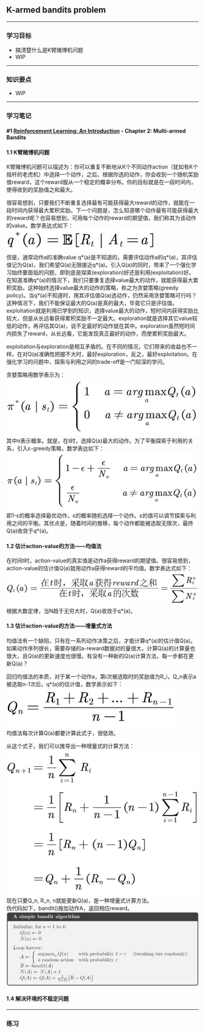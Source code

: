 ## K-armed bandits problem  


---  
### 学习目标  
- 搞清楚什么是K臂赌博机问题  
- WIP  

---  
### 知识要点  
- WIP  

---  
### 学习笔记  
#### #1 [Reinforcement Learning: An Introduction](http://incompleteideas.net/book/RLbook2018.pdf) - Chapter 2: Multi-armed Bandits  
#### 1.1 K臂赌博机问题  
K臂赌博机问题可以描述为：你可以重复不断地从K个不同动作action（犹如有K个摇杆的老虎机）中选择一个动作，之后，根据你选的动作，你会收到一个随机奖励值reward，这个reward服从一个稳定的概率分布。你的目标就是在一段时间内，使得收到的奖励值之和最大。  

很容易想到，只要我们不断重复选择最有可能获得最大reward的动作，就能在一段时间内获得最大累积奖励。下一个问题是，怎么知道哪个动作最有可能获得最大的reward呢？也容易想到，可用每个动作的reward的期望值，我们称其为该动作的value。数学表达式如下：  
![q_value](image/q_value.jpg)  
但是，通常动作a的准确value q*(a)是不知道的。需要评估动作a的q*(a)，其评估值记为Q(a)，我们希望Q(a)无限接近q*(a)。引入Q(a)的同时，带来了一个强化学习始终要面临的问题，即到底是探索(exploration)好还是利用(exploitation)好。在知道准确q*(a)的情况下，我们只要重复选择value最大的动作，就能获得最大累积奖励。这种始终选择value最大的动作的策略，称之为贪婪策略(greedy policy)。当q*(a)不知道时，用其评估值Q(a)选动作，仍然采用贪婪策略可行吗？这种情况下，我们不能保证最大的Q(a)是真的最大，毕竟它只是评估值。exploitation就是利用已学到的知识，选择value最大的动作，短时间内获得奖励比较大，但是从长远看获得累积奖励不一定最大。exploration就是选择其它value较低的动作，再评估其Q(a)，说不定最好的动作就在其中。exploration虽然短时间内损失了reward，从长远看，它能发现真正最好的动作，而使累积奖励最大。  

exploitation与exploration是相互矛盾的。在不同的情况，它们带来的收益也不一样。在对Q(a)准确性把握不大时，最好exploration，反之，最好exploitation。在强化学习的问题中，探索与利用之间的trade-off是一门较深的学问。  

贪婪策略用数学表示为：  
![greedy](image/greedy.jpg)  
其中π表示概率。就是，在t时，选择Q(a)最大的动作。为了平衡探索于利用的关系，引入ε-greedy策略，数学表达如下：  
![ε-greedy](image/ε-greedy.jpg)  
即1-ε的概率选择最优动作，ε的概率随机选择一个动作。ε的值可以调节探索与利用之间的平衡。其优点是，随着时间的推移，每个动作都能被选取无限次，最终Q(a)收敛于q*(a)。  

#### 1.2 估计action-value的方法——均值法  
在时间t时，action-value的真实值是动作a获得reward的期望值。很容易想到，action-value的估计值Q(a)就用动作a获得reward的平均值。数学表达式如下：  
![avg_aValue](image/avg_aValue.jpg)  
根据大数定律，当N趋于无穷大时，Q(a)收敛于q*(a)。  

#### 1.3 估计action-value的方法——增量式方法  
均值法有一个缺陷，只有在一系列动作决策之后，才能计算q*(a)的估计值Q(a)。如果动作序列很长，需要存储的a-reward数据对的量很大，计算Q(a)的计算量也很大，且Q(a)的更新速度也很慢。有没有一种新的Q(a)计算方法，每一步都在更新Q(a)？  

回归均值法的本质，对于某一个动作a，第i次被选取时的奖励值为R_i，Q_n表示a被选取n-1次后，q*(a)的估计值，数学表示如下：  
![Q_n](image/Q_n.jpg)  
均值法每次计算Q(a)都要计算此式子，很低效。  

从这个式子，我们可以推导出一种增量式的计算方法：  
![Q_n_incre](image/Q_n_incre.jpg)  
现在只要Q_n, R_n, n就能更新Q(a)，是一种增量式计算方法。  
伪代码如下，bandit()施加动作A，返回相应reward。  
![Pseudocode](image/Pseudocode.jpg)  

#### 1.4 解决环境的不稳定问题  




---  
### 练习  